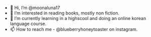 - 👋 Hi, I’m @moonaluna17
- 👀 I’m interested in reading books, mostly non fiction.
- 🌱 I’m currently learning in a highscool and doing an online korean language course.
- 📫 How to reach me - @blueberryhoneytoaster on instagram. 

<!---
moonaluna17/moonaluna17 is a ✨ special ✨ repository because its `README.md` (this file) appears on your GitHub profile.
You can click the Preview link to take a look at your changes.
--->

